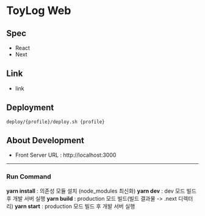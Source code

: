 # ToyLog Web

## Spec
- React
- Next

## Link
- link

## Deployment
```shell script
deploy/{profile}/deploy.sh {profile}
```

## About Development
- Front Server URL : http://localhost:3000
---
### Run Command
**yarn install** : 의존성 모듈 설치 (node_modules 최신화)
**yarn dev** : dev 모드 빌드 후 개발 서버 실행
**yarn build** : production 모드 빌드(빌드 결과물 -> .next 디렉터리)
**yarn start** : production 모드 빌드 후 개발 서버 실행